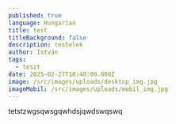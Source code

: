 ```yaml
---
published: true
language: Hungarian
title: test
titleBackground: false
description: testelek
author: István
tags:
  - teszt
date: 2025-02-27T18:40:00.000Z
image: /src/images/uploads/desktop_img.jpg
imageMobil: /src/images/uploads/mobil_img.jpg
---
```

tetstzwgsqwsgqwhdsjqwdswqswq
